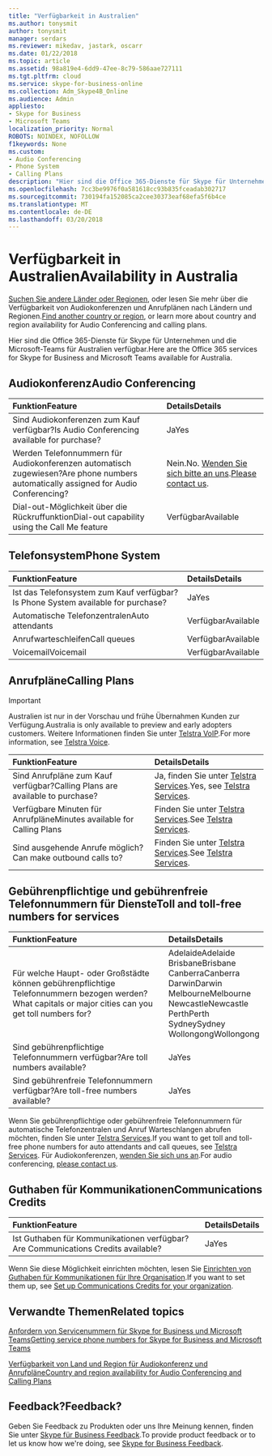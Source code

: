 ```yaml
---
title: "Verfügbarkeit in Australien"
ms.author: tonysmit
author: tonysmit
manager: serdars
ms.reviewer: mikedav, jastark, oscarr
ms.date: 01/22/2018
ms.topic: article
ms.assetid: 98a819e4-6dd9-47ee-8c79-586aae727111
ms.tgt.pltfrm: cloud
ms.service: skype-for-business-online
ms.collection: Adm_Skype4B_Online
ms.audience: Admin
appliesto:
- Skype for Business
- Microsoft Teams
localization_priority: Normal
ROBOTS: NOINDEX, NOFOLLOW
f1keywords: None
ms.custom:
- Audio Conferencing
- Phone System
- Calling Plans
description: "Hier sind die Office 365-Dienste für Skype für Unternehmen und die Microsoft-Teams für Australien verfügbar."
ms.openlocfilehash: 7cc3be9976f0a581618cc93b835fceadab302717
ms.sourcegitcommit: 730194fa152085ca2cee30373eaf68efa5f6b4ce
ms.translationtype: MT
ms.contentlocale: de-DE
ms.lasthandoff: 03/20/2018
---
```

# <a name="availability-in-australia"></a><span data-ttu-id="5a33c-103">Verfügbarkeit in Australien</span><span class="sxs-lookup"><span data-stu-id="5a33c-103">Availability in Australia</span></span>

<span data-ttu-id="5a33c-104">[Suchen Sie andere Länder oder Regionen](country-and-region-availability-for-audio-conferencing-and-calling-plans.md), oder lesen Sie mehr über die Verfügbarkeit von Audiokonferenzen und Anrufplänen nach Ländern und Regionen.</span><span class="sxs-lookup"><span data-stu-id="5a33c-104">[Find another country or region](country-and-region-availability-for-audio-conferencing-and-calling-plans.md), or learn more about country and region availability for Audio Conferencing and calling plans.</span></span>

<span data-ttu-id="5a33c-105">Hier sind die Office 365-Dienste für Skype für Unternehmen und die Microsoft-Teams für Australien verfügbar.</span><span class="sxs-lookup"><span data-stu-id="5a33c-105">Here are the Office 365 services for Skype for Business and Microsoft Teams available for Australia.</span></span>
  
## <a name="audio-conferencing"></a><span data-ttu-id="5a33c-106">Audiokonferenz</span><span class="sxs-lookup"><span data-stu-id="5a33c-106">Audio Conferencing</span></span>

|<span data-ttu-id="5a33c-107">**Funktion**</span><span class="sxs-lookup"><span data-stu-id="5a33c-107">**Feature**</span></span>|<span data-ttu-id="5a33c-108">**Details**</span><span class="sxs-lookup"><span data-stu-id="5a33c-108">**Details**</span></span>|
|:-----|:-----|
|<span data-ttu-id="5a33c-109">Sind Audiokonferenzen zum Kauf verfügbar?</span><span class="sxs-lookup"><span data-stu-id="5a33c-109">Is Audio Conferencing available for purchase?</span></span>  <br/> |<span data-ttu-id="5a33c-110">Ja</span><span class="sxs-lookup"><span data-stu-id="5a33c-110">Yes</span></span>  <br/> |
|<span data-ttu-id="5a33c-111">Werden Telefonnummern für Audiokonferenzen automatisch zugewiesen?</span><span class="sxs-lookup"><span data-stu-id="5a33c-111">Are phone numbers automatically assigned for Audio Conferencing?</span></span>  <br/> |<span data-ttu-id="5a33c-112">Nein.</span><span class="sxs-lookup"><span data-stu-id="5a33c-112">No.</span></span> <span data-ttu-id="5a33c-113">[Wenden Sie sich bitte an uns](mailto:ptnapac@microsoft.com).</span><span class="sxs-lookup"><span data-stu-id="5a33c-113">[Please contact us](mailto:ptnapac@microsoft.com).</span></span> <br/> |
|<span data-ttu-id="5a33c-114">Dial-out-Möglichkeit über die Rückruffunktion</span><span class="sxs-lookup"><span data-stu-id="5a33c-114">Dial-out capability using the Call Me feature</span></span>  <br/> |<span data-ttu-id="5a33c-115">Verfügbar</span><span class="sxs-lookup"><span data-stu-id="5a33c-115">Available</span></span>  <br/> |
   
## <a name="phone-system"></a><span data-ttu-id="5a33c-116">Telefonsystem</span><span class="sxs-lookup"><span data-stu-id="5a33c-116">Phone System</span></span>

|<span data-ttu-id="5a33c-117">**Funktion**</span><span class="sxs-lookup"><span data-stu-id="5a33c-117">**Feature**</span></span>|<span data-ttu-id="5a33c-118">**Details**</span><span class="sxs-lookup"><span data-stu-id="5a33c-118">**Details**</span></span>|
|:-----|:-----|
|<span data-ttu-id="5a33c-119">Ist das Telefonsystem zum Kauf verfügbar?</span><span class="sxs-lookup"><span data-stu-id="5a33c-119">Is Phone System available for purchase?</span></span>  <br/> |<span data-ttu-id="5a33c-120">Ja</span><span class="sxs-lookup"><span data-stu-id="5a33c-120">Yes</span></span>  <br/> |
| <span data-ttu-id="5a33c-121">Automatische Telefonzentralen</span><span class="sxs-lookup"><span data-stu-id="5a33c-121">Auto attendants</span></span> <br/> |<span data-ttu-id="5a33c-122">Verfügbar</span><span class="sxs-lookup"><span data-stu-id="5a33c-122">Available</span></span>  <br/> |
|<span data-ttu-id="5a33c-123">Anrufwarteschleifen</span><span class="sxs-lookup"><span data-stu-id="5a33c-123">Call queues</span></span>  <br/> |<span data-ttu-id="5a33c-124">Verfügbar</span><span class="sxs-lookup"><span data-stu-id="5a33c-124">Available</span></span>  <br/> |
|<span data-ttu-id="5a33c-125">Voicemail</span><span class="sxs-lookup"><span data-stu-id="5a33c-125">Voicemail</span></span>  <br/> |<span data-ttu-id="5a33c-126">Verfügbar</span><span class="sxs-lookup"><span data-stu-id="5a33c-126">Available</span></span>  <br/> |
   
## <a name="calling-plans"></a><span data-ttu-id="5a33c-127">Anrufpläne</span><span class="sxs-lookup"><span data-stu-id="5a33c-127">Calling Plans</span></span>
> [!IMPORTANT]
> <span data-ttu-id="5a33c-128">Australien ist nur in der Vorschau und frühe Übernahmen Kunden zur Verfügung.</span><span class="sxs-lookup"><span data-stu-id="5a33c-128">Australia is only available to preview and early adopters customers.</span></span> <span data-ttu-id="5a33c-129">Weitere Informationen finden Sie unter [Telstra VoIP](http://aka.ms/TelstraVoicePlan).</span><span class="sxs-lookup"><span data-stu-id="5a33c-129">For more information, see [Telstra Voice](http://aka.ms/TelstraVoicePlan).</span></span> 

|<span data-ttu-id="5a33c-130">**Funktion**</span><span class="sxs-lookup"><span data-stu-id="5a33c-130">**Feature**</span></span>|<span data-ttu-id="5a33c-131">**Details**</span><span class="sxs-lookup"><span data-stu-id="5a33c-131">**Details**</span></span>|
|:-----|:-----|
|<span data-ttu-id="5a33c-132">Sind Anrufpläne zum Kauf verfügbar?</span><span class="sxs-lookup"><span data-stu-id="5a33c-132">Calling Plans are available to purchase?</span></span>  <br/> |<span data-ttu-id="5a33c-133">Ja, finden Sie unter [Telstra Services](http://aka.ms/TelstraVoicePlan).</span><span class="sxs-lookup"><span data-stu-id="5a33c-133">Yes,  see [Telstra Services](http://aka.ms/TelstraVoicePlan).</span></span>  <br/> |
|<span data-ttu-id="5a33c-134">Verfügbare Minuten für Anrufpläne</span><span class="sxs-lookup"><span data-stu-id="5a33c-134">Minutes available for Calling Plans</span></span>  <br/> |<span data-ttu-id="5a33c-135">Finden Sie unter [Telstra Services](http://aka.ms/TelstraVoicePlan).</span><span class="sxs-lookup"><span data-stu-id="5a33c-135">See [Telstra Services](http://aka.ms/TelstraVoicePlan).</span></span> <br/> |
|<span data-ttu-id="5a33c-136">Sind ausgehende Anrufe möglich?</span><span class="sxs-lookup"><span data-stu-id="5a33c-136">Can make outbound calls to?</span></span>  <br/> |<span data-ttu-id="5a33c-137">Finden Sie unter [Telstra Services](http://aka.ms/TelstraVoicePlan).</span><span class="sxs-lookup"><span data-stu-id="5a33c-137">See [Telstra Services](http://aka.ms/TelstraVoicePlan).</span></span> <br/> |

## <a name="toll-and-toll-free-numbers-for-services"></a><span data-ttu-id="5a33c-138">Gebührenpflichtige und gebührenfreie Telefonnummern für Dienste</span><span class="sxs-lookup"><span data-stu-id="5a33c-138">Toll and toll-free numbers for services</span></span>

|<span data-ttu-id="5a33c-139">**Funktion**</span><span class="sxs-lookup"><span data-stu-id="5a33c-139">**Feature**</span></span>|<span data-ttu-id="5a33c-140">**Details**</span><span class="sxs-lookup"><span data-stu-id="5a33c-140">**Details**</span></span>|
|:-----|:-----|
|<span data-ttu-id="5a33c-141">Für welche Haupt- oder Großstädte können gebührenpflichtige Telefonnummern bezogen werden?</span><span class="sxs-lookup"><span data-stu-id="5a33c-141">What capitals or major cities can you get toll numbers for?</span></span>  <br/> | <span data-ttu-id="5a33c-142">Adelaide</span><span class="sxs-lookup"><span data-stu-id="5a33c-142">Adelaide</span></span> <br/>  <span data-ttu-id="5a33c-143">Brisbane</span><span class="sxs-lookup"><span data-stu-id="5a33c-143">Brisbane</span></span> <br/>  <span data-ttu-id="5a33c-144">Canberra</span><span class="sxs-lookup"><span data-stu-id="5a33c-144">Canberra</span></span> <br/>  <span data-ttu-id="5a33c-145">Darwin</span><span class="sxs-lookup"><span data-stu-id="5a33c-145">Darwin</span></span> <br/>  <span data-ttu-id="5a33c-146">Melbourne</span><span class="sxs-lookup"><span data-stu-id="5a33c-146">Melbourne</span></span> <br/>  <span data-ttu-id="5a33c-147">Newcastle</span><span class="sxs-lookup"><span data-stu-id="5a33c-147">Newcastle</span></span> <br/>  <span data-ttu-id="5a33c-148">Perth</span><span class="sxs-lookup"><span data-stu-id="5a33c-148">Perth</span></span> <br/>  <span data-ttu-id="5a33c-149">Sydney</span><span class="sxs-lookup"><span data-stu-id="5a33c-149">Sydney</span></span> <br/>  <span data-ttu-id="5a33c-150">Wollongong</span><span class="sxs-lookup"><span data-stu-id="5a33c-150">Wollongong</span></span> <br/> |
|<span data-ttu-id="5a33c-151">Sind gebührenpflichtige Telefonnummern verfügbar?</span><span class="sxs-lookup"><span data-stu-id="5a33c-151">Are toll numbers available?</span></span>  <br/> |<span data-ttu-id="5a33c-152">Ja</span><span class="sxs-lookup"><span data-stu-id="5a33c-152">Yes</span></span>  <br/> |
|<span data-ttu-id="5a33c-153">Sind gebührenfreie Telefonnummern verfügbar?</span><span class="sxs-lookup"><span data-stu-id="5a33c-153">Are toll-free numbers available?</span></span>  <br/> |<span data-ttu-id="5a33c-154">Ja</span><span class="sxs-lookup"><span data-stu-id="5a33c-154">Yes</span></span>  <br/> |
   
<span data-ttu-id="5a33c-155">Wenn Sie gebührenpflichtige oder gebührenfreie Telefonnummern für automatische Telefonzentralen und Anruf Warteschlangen abrufen möchten, finden Sie unter [Telstra Services](http://aka.ms/TelstraVoicePlan).</span><span class="sxs-lookup"><span data-stu-id="5a33c-155">If you want to get toll and toll-free phone numbers for auto attendants and call queues, see [Telstra Services](http://aka.ms/TelstraVoicePlan).</span></span> <span data-ttu-id="5a33c-156">Für Audiokonferenzen, [wenden Sie sich uns an](mailto:ptnapac@microsoft.com).</span><span class="sxs-lookup"><span data-stu-id="5a33c-156">For audio conferencing, [please contact us](mailto:ptnapac@microsoft.com).</span></span>
  
## <a name="communications-credits"></a><span data-ttu-id="5a33c-157">Guthaben für Kommunikationen</span><span class="sxs-lookup"><span data-stu-id="5a33c-157">Communications Credits</span></span>

|<span data-ttu-id="5a33c-158">**Funktion**</span><span class="sxs-lookup"><span data-stu-id="5a33c-158">**Feature**</span></span>|<span data-ttu-id="5a33c-159">**Details**</span><span class="sxs-lookup"><span data-stu-id="5a33c-159">**Details**</span></span>|
|:-----|:-----|
|<span data-ttu-id="5a33c-160">Ist Guthaben für Kommunikationen verfügbar?</span><span class="sxs-lookup"><span data-stu-id="5a33c-160">Are Communications Credits available?</span></span>  <br/> |<span data-ttu-id="5a33c-161">Ja</span><span class="sxs-lookup"><span data-stu-id="5a33c-161">Yes</span></span>  <br/> |
   
<span data-ttu-id="5a33c-162">Wenn Sie diese Möglichkeit einrichten möchten, lesen Sie [Einrichten von Guthaben für Kommunikationen für Ihre Organisation](../skype-for-business-and-microsoft-teams-add-on-licensing/set-up-communications-credits-for-your-organization.md).</span><span class="sxs-lookup"><span data-stu-id="5a33c-162">If you want to set them up, see [Set up Communications Credits for your organization](../skype-for-business-and-microsoft-teams-add-on-licensing/set-up-communications-credits-for-your-organization.md).</span></span>
  
## <a name="related-topics"></a><span data-ttu-id="5a33c-163">Verwandte Themen</span><span class="sxs-lookup"><span data-stu-id="5a33c-163">Related topics</span></span>

[<span data-ttu-id="5a33c-164">Anfordern von Servicenummern für Skype for Business und Microsoft Teams</span><span class="sxs-lookup"><span data-stu-id="5a33c-164">Getting service phone numbers for Skype for Business and Microsoft Teams</span></span>](../what-is-phone-system-in-office-365/getting-service-phone-numbers.md)

[<span data-ttu-id="5a33c-165">Verfügbarkeit von Land und Region für Audiokonferenz und Anrufpläne</span><span class="sxs-lookup"><span data-stu-id="5a33c-165">Country and region availability for Audio Conferencing and Calling Plans</span></span>](../country-and-region-availability-for-audio-conferencing-and-calling-plans/country-and-region-availability-for-audio-conferencing-and-calling-plans.md)

## <a name="feedback"></a><span data-ttu-id="5a33c-166">Feedback?</span><span class="sxs-lookup"><span data-stu-id="5a33c-166">Feedback?</span></span>
<span data-ttu-id="5a33c-167">Geben Sie Feedback zu Produkten oder uns Ihre Meinung kennen, finden Sie unter [Skype für Business Feedback](https://www.skypefeedback.com).</span><span class="sxs-lookup"><span data-stu-id="5a33c-167">To provide product feedback or to let us know how we're doing, see [Skype for Business Feedback](https://www.skypefeedback.com).</span></span>
